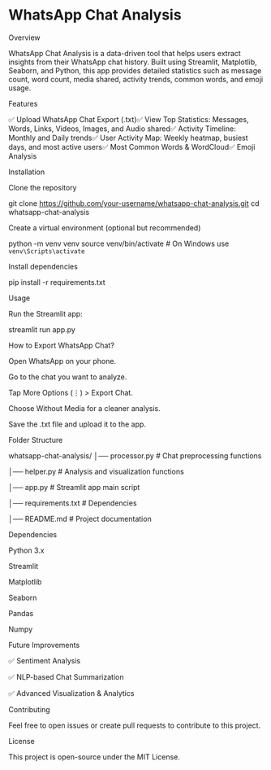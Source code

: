 # WhatsApp Chat Analysis




Overview

WhatsApp Chat Analysis is a data-driven tool that helps users extract insights from their WhatsApp chat history. Built using Streamlit, Matplotlib, Seaborn, and Python, this app provides detailed statistics such as message count, word count, media shared, activity trends, common words, and emoji usage.

Features

✅ Upload WhatsApp Chat Export (.txt)✅ View Top Statistics: Messages, Words, Links, Videos, Images, and Audio shared✅ Activity Timeline: Monthly and Daily trends✅ User Activity Map: Weekly heatmap, busiest days, and most active users✅ Most Common Words & WordCloud✅ Emoji Analysis

Installation

Clone the repository

git clone https://github.com/your-username/whatsapp-chat-analysis.git
cd whatsapp-chat-analysis

Create a virtual environment (optional but recommended)

python -m venv venv
source venv/bin/activate  # On Windows use `venv\Scripts\activate`

Install dependencies

pip install -r requirements.txt

Usage

Run the Streamlit app:

streamlit run app.py

How to Export WhatsApp Chat?

Open WhatsApp on your phone.

Go to the chat you want to analyze.

Tap More Options (⋮) > Export Chat.

Choose Without Media for a cleaner analysis.

Save the .txt file and upload it to the app.

Folder Structure

whatsapp-chat-analysis/
│── processor.py        # Chat preprocessing functions

│── helper.py           # Analysis and visualization functions

│── app.py              # Streamlit app main script

│── requirements.txt    # Dependencies

│── README.md           # Project documentation

Dependencies

Python 3.x

Streamlit

Matplotlib

Seaborn

Pandas

Numpy

Future Improvements

✅ Sentiment Analysis

✅ NLP-based Chat Summarization

✅ Advanced Visualization & Analytics

Contributing

Feel free to open issues or create pull requests to contribute to this project.

License

This project is open-source under the MIT License.
